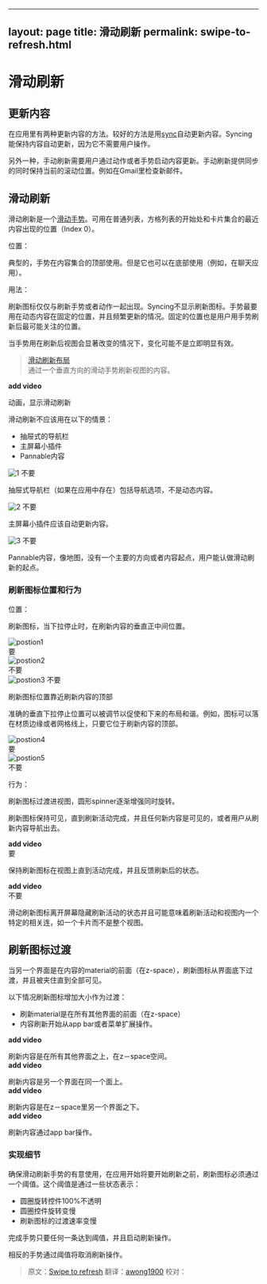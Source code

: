    ---
layout: page
title: 滑动刷新
permalink: swipe-to-refresh.html
---

<!-- # Swipe to refresh -->
# 滑动刷新

<!-- ## Updating content -->
## 更新内容

<!--
There are two methods for updating content in an app. The preferred method is to automatically update content using [sync](http://developer.android.com/training/sync-adapters/index.html). Syncing keeps app content automatically updated because it doesn’t require user action.
-->

在应用里有两种更新内容的方法。较好的方法是用[sync](http://developer.android.com/training/sync-adapters/index.html)自动更新内容。Syncing能保持内容自动更新，因为它不需要用户操作。

<!--
Alternatively, the manual refresh method requires users to initiate content updates via an action or gesture. Manual refreshing can supplement syncing while maintaining a current scroll position, as when checking for new mail in a Gmail account.
-->

另外一种，手动刷新需要用户通过动作或者手势启动内容更新。手动刷新提供同步的同时保持当前的滚动位置。例如在Gmail里检查新邮件。

<!-- ## Swipe to refresh -->
## 滑动刷新
<!--
Swipe to refresh is a [swipe gesture](http://www.google.com/design/spec/patterns/gestures.html#gestures-gestures) available at the beginning of lists, grid lists, and card collections where the most recent content appears (Index 0).
-->

滑动刷新是一个[滑动手势](http://www.google.com/design/spec/patterns/gestures.html#gestures-gestures)。可用在普通列表，方格列表的开始处和卡片集合的最近内容出现的位置（Index 0）。

<!-- Location: -->
位置：

<!--
Typically, this gesture is available at the top of content collections, but it can also be at the bottom (for example, in chat applications).
-->

典型的，手势在内容集合的顶部使用。但是它也可以在底部使用（例如，在聊天应用）。

<!-- Usage: -->
用法：

<!--
The refresh indicator appears only in conjunction with a refresh gesture or action. Syncing does not display a refresh indicator. It’s best to use this gesture with dynamic content that has frequent updates surfacing from a consistent location, where users have a high probability of seeing new content after initiating the gesture.
-->

刷新图标仅仅与刷新手势或者动作一起出现。Syncing不显示刷新图标。手势最要用在动态内容在固定的位置，并且频繁更新的情况。固定的位置也是用户用手势刷新后最可能关注的位置。

<!--
Changes may not be immediately obvious to users when this gesture is used in views that can change significantly upon refresh. For example, the refresh may non-sequentially delete, reorder, modify, and insert items or change only off-screen items.
-->

当手势用在刷新后视图会显著改变的情况下，变化可能不是立即明显有效。

> [滑动刷新布局](https://developer.android.com/reference/android/support/v4/widget/SwipeRefreshLayout.html)  
> 通过一个垂直方向的滑动手势刷新视图的内容。

**add video**  
<!-- Animation showing swipe to refresh -->
动画，显示滑动刷新

<!-- 
Swipe to refresh should not be used in the following situations:
* Navigation drawers
* Home screen widgets
* Pannable content
-->

滑动刷新不应该用在以下的情景：
* 抽屉式的导航栏
* 主屏幕小插件
* Pannable内容

![1](images/patterns_swipetorefresh_dont1_mdpi.png)
不要  
<!-- Navigation drawers (if present in an app) contain navigation destinations, not dynamic content. -->
抽屉式导航栏（如果在应用中存在）包括导航选项，不是动态内容。

![2](images/patterns_swipetorefresh_dont2_mdpi.png)
不要
<!-- Home screen widgets should update content automatically.-->
主屏幕小插件应该自动更新内容。

![3](images/patterns_swipetorefresh_dont3_mdpi.png)
不要   
<!-- Pannable content, like in maps, have no primary direction or content origin from which users can presume the swipe to refresh gesture will originate. -->
Pannable内容，像地图，没有一个主要的方向或者内容起点，用户能认做滑动刷新的起点。

<!-- ### Refresh indicator positioning and behavior -->
### 刷新图标位置和行为

<!-- Position: -->
位置：

<!-- The refresh indicator, when resting, is centered horizontally relative to refreshing content. -->
刷新图标，当下拉停止时，在刷新内容的垂直正中间位置。

![postion1](images/patterns_swipetorefresh_position1_mdpi.png)  
要  
![postion2](images/patterns_swipetorefresh_position2_mdpi.png)  
不要     
![postion3](images/patterns_swipetorefresh_position3_mdpi.png)
不要

<!--The refresh indicator is located near the top of refreshing content.-->
刷新图标位置靠近刷新内容的顶部

<!--
Its exact vertical resting position can be adjusted to promote visual harmony with the underlying layout. For example, the indicator may fall on a material edge or grid line, as long as it’s located near the top of the refreshing content.
-->

准确的垂直下拉停止位置可以被调节以促使和下来的布局和谐。例如，图标可以落在材质边缘或者网格线上，只要它位于刷新内容的顶部。

![postion4](images/patterns_swipetorefresh_position4_mdpi.png)    
要  
![postion5](images/patterns_swipetorefresh_position5_mdpi.png)   
不要  

<!-- Behavior: -->
行为：

<!-- As the refresh indicator translates and/or scales into view, the circular spinner fades in while rotating.-->

刷新图标过渡进视图，圆形spinner逐渐增强同时旋转。

<!--
The refresh indicator remains visible until the refresh activity completes and any new content is visible, or the user navigates away from the refreshing content.
-->

刷新图标保持可见，直到刷新活动完成，并且任何新内容是可见的，或者用户从刷新内容导航出去。

**add video**  
要
  
<!--Keeping the refresh indicator in view until the activity is completed provides feedback on the status of the refresh activity.-->

保持刷新图标在视图上直到活动完成，并且反馈刷新后的状态。

**add video**  
不要   
<!--
Scrolling the refresh indicator off-screen hides the status of the refresh activity and may imply that the refresh activity is associated with a specific component within the view, such as a card, instead of the entire view.
-->

滑动刷新图标离开屏幕隐藏刷新活动的状态并且可能意味着刷新活动和视图内一个特定的相关连，如一个卡片而不是整个视图。

<!-- ## Refresh indicator transitions -->
## 刷新图标过渡

<!--
When another surface is positioned in front (in z-space) of the material with refreshing content, the refresh indicator translates from underneath that surface and is clipped until it is fully visible.
-->

当另一个界面是在内容的material的前面（在z-space），刷新图标从界面底下过渡，并且被夹住直到全部可见。

<!-- The refresh indicator scales up in size as it translates when: -->

以下情况刷新图标增加大小作为过渡：

<!--
* The refreshing material is in front of every other surface (in z-space)
* A content refresh is initiated via an app bar or overflow menu action
-->

* 刷新material是在所有其他界面的前面（在z-space）
* 内容刷新开始从app bar或者菜单扩展操作。

**add video**   
<!-- Refreshing content that is above every other surface in z-space. -->
刷新内容是在所有其他界面之上，在z－space空间。  
**add video**   
<!-- Refreshing content that is coplanar with another surface.-->
刷新内容是另一个界面在同一个面上。   
**add video**   
<!-- Refreshing content that is below another surface in z-space.-->
刷新内容是在z－space里另一个界面之下。   
**add video**   
<!-- Refreshing content via app bar action.-->
刷新内容通过app bar操作。

<!-- ### Implementation details -->
### 实现细节

<!--
To ensure intentional usage of the swipe to refresh gesture, the refresh indicator must pass a threshold before the app will begin to refresh. This threshold is indicated through a number of cues:
-->

确保滑动刷新手势的有意使用，在应用开始将要开始刷新之前，刷新图标必须通过一个阈值。这个阈值是通过一些状态表示：

<!--
* The circular spinner reaches 100% opacity.
* The rotation of the circular spinner slows down.
* The rate of translation of the refresh indicator slows down.
-->

* 圆圈旋转控件100%不透明
* 圆圈控件旋转变慢
* 刷新图标的过渡速率变慢

<!--
Completing the gesture at any point after passing the threshold will initiate the refresh action.
-->

完成手势只要任何一条达到阈值，并且启动刷新操作。

<!--
Reversing the gesture past the threshold will cancel the initiation of the refresh action.
-->

相反的手势通过阈值将取消刷新操作。

> 原文：[Swipe to refresh](http://www.google.com/design/spec/patterns/swipe-to-refresh.html)  翻译：[awong1900](https://github.com/awong1900)  校对：
